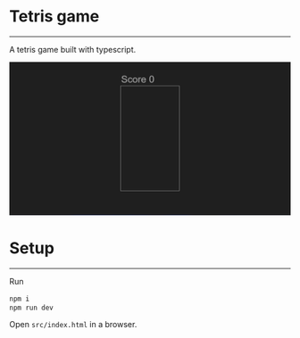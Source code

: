 # Tetris game 

---

A tetris game built with typescript.

<img src="img/tetris.gif" alt="Tetris game gif" title="tetris">

# Setup

---

Run

```
npm i
npm run dev
```

Open ```src/index.html``` in a browser.
